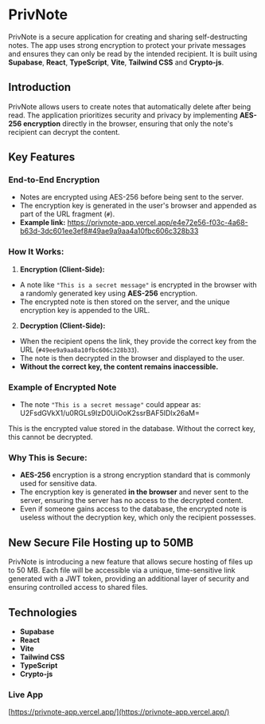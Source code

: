 # PrivNote

PrivNote is a secure application for creating and sharing self-destructing notes. The app uses strong encryption to protect your private messages and ensures they can only be read by the intended recipient. It is built using **Supabase**, **React**, **TypeScript**, **Vite**, **Tailwind CSS** and **Crypto-js**.

## Introduction

PrivNote allows users to create notes that automatically delete after being read. The application prioritizes security and privacy by implementing **AES-256 encryption** directly in the browser, ensuring that only the note's recipient can decrypt the content.

## Key Features

### End-to-End Encryption

- Notes are encrypted using AES-256 before being sent to the server.
- The encryption key is generated in the user's browser and appended as part of the URL fragment (`#`).
- **Example link:** https://privnote-app.vercel.app/e4e72e56-f03c-4a68-b63d-3dc601ee3ef8#49ae9a9aa4a10fbc606c328b33

### How It Works:

1. **Encryption (Client-Side):**

- A note like `"This is a secret message"` is encrypted in the browser with a randomly generated key using **AES-256** encryption.
- The encrypted note is then stored on the server, and the unique encryption key is appended to the URL.

2. **Decryption (Client-Side):**

- When the recipient opens the link, they provide the correct key from the URL (`#49ee9a9aa8a10fbc606c328b33`).
- The note is then decrypted in the browser and displayed to the user.
- **Without the correct key, the content remains inaccessible.**

### Example of Encrypted Note

- The note `"This is a secret message"` could appear as: U2FsdGVkX1/u0RGLs9IzD0UiOoK2ssrBAF5IDIx26aM=

This is the encrypted value stored in the database. Without the correct key, this cannot be decrypted.

### Why This is Secure:

- **AES-256** encryption is a strong encryption standard that is commonly used for sensitive data.
- The encryption key is generated **in the browser** and never sent to the server, ensuring the server has no access to the decrypted content.
- Even if someone gains access to the database, the encrypted note is useless without the decryption key, which only the recipient possesses.

## New Secure File Hosting up to 50MB

PrivNote is introducing a new feature that allows secure hosting of files up to 50 MB. Each file will be accessible via a unique, time-sensitive link generated with a JWT token, providing an additional layer of security and ensuring controlled access to shared files.

## Technologies

- **Supabase**
- **React**
- **Vite**
- **Tailwind CSS**
- **TypeScript**
- **Crypto-js**

### Live App

[https://privnote-app.vercel.app/](https://privnote-app.vercel.app/)
